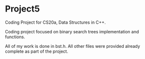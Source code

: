 # Project5

Coding Project for CS20a, Data Structures in C++.

Coding project focused on binary search trees implementation and functions.

All of my work is done in bst.h. All other files were provided already complete as part of the project.
